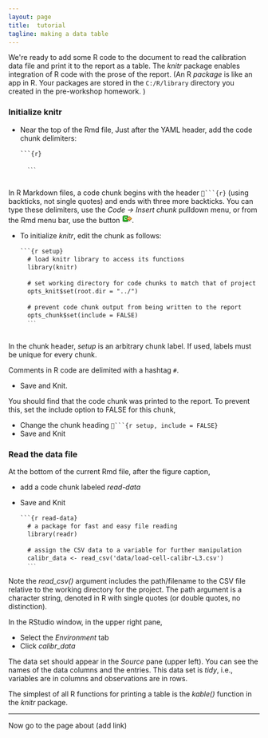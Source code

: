 ```yaml
---
layout: page
title:  tutorial
tagline: making a data table
---
```


We're ready to add some R code to the document to read the calibration data file and print it to the report as a table. The *knitr* package enables integration of R code with the prose of the report. (An R *package* is like an app in R. Your packages are stored in the `C:/R/library` directory you created in the pre-workshop homework. )

### Initialize knitr

- Near the top of the Rmd file, Just after the YAML header, add the code chunk delimiters: 

	<pre class="r"><code>```{r}
	
	<code>```</code>
	</code></pre>

In R Markdown files, a code chunk begins with the header ````{r}` (using backticks, not single quotes) and ends with three more backticks. You can type these delimiters, use the *Code -> Insert chunk* pulldown menu, or from the Rmd menu bar, use the button ![insert code chunk icon](../assets/images/insert-code-chunk-icon.png).

- To initialize *knitr*, edit the chunk as follows:  

	<pre class="r"><code>```{r setup}
	# load knitr library to access its functions
	library(knitr) 
	
	# set working directory for code chunks to match that of project
	opts_knit$set(root.dir = "../")
	
	# prevent code chunk output from being written to the report
	opts_chunk$set(include = FALSE)
	<code>```</code>
	</code></pre>

In the chunk header, *setup* is an arbitrary chunk label. If used, labels must be unique for every chunk. 

Comments in R code are delimited with a hashtag `#`. 

 - Save and Knit. 
 
You should find that the code chunk was printed to the report. To prevent this, set the include option to FALSE for this chunk, 
 
 - Change the chunk heading ````{r setup, include = FALSE}`  
 - Save and Knit 
 
 
 
### Read the data file

At the bottom of the current Rmd file, after the figure caption, 

- add a code chunk labeled *read-data* 
- Save and Knit 

	<pre class="r"><code>```{r read-data}
	# a package for fast and easy file reading
	library(readr)
	
	# assign the CSV data to a variable for further manipulation
	calibr_data <- read_csv('data/load-cell-calibr-L3.csv')
	<code>```</code></code></pre>

Note the *read_csv()* argument includes the path/filename to the CSV file relative to the working directory for the project. The path argument is a character string, denoted in R with single quotes (or double quotes, no distinction). 

In the RStudio window, in the upper right pane, 

- Select the *Environment* tab 
- Click *calibr_data*  

The data set should appear in the *Source* pane (upper left). You can see the names of the data columns and the entries. This data set is *tidy*, i.e., variables are in columns and observations are in rows.  

The simplest of all R functions for printing a table is the *kable()* function in the *knitr* package.  


 
 
 







--- 
Now go to the page about (add link)










